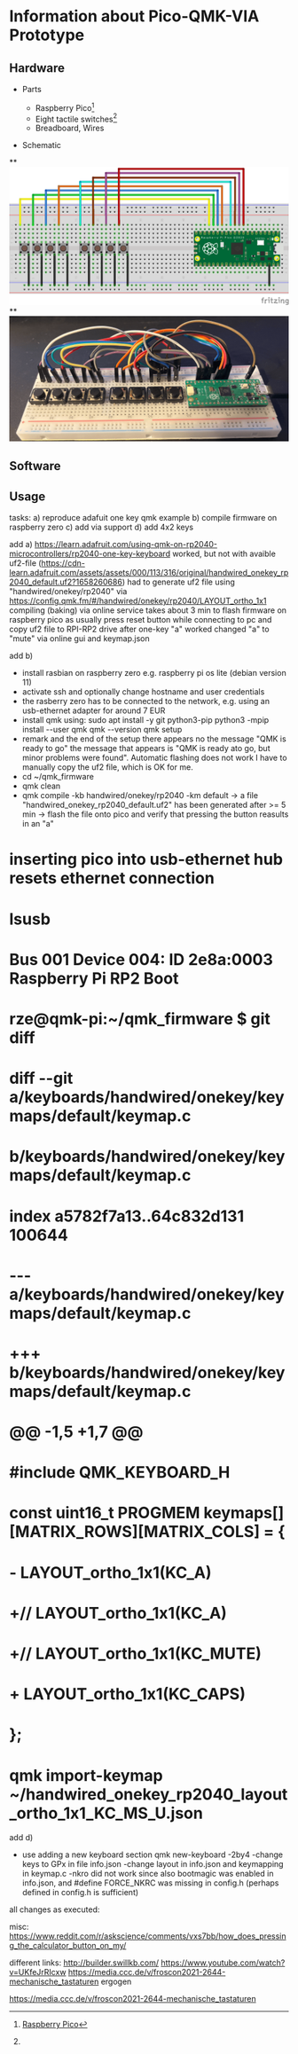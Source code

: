 # Information about Pico-QMK-VIA Prototype

## Hardware

* Parts
  * Raspberry Pico[^1]
  * Eight tactile switches[^2]
  * Breadboard, Wires

* Schematic

 ** ![schematic](images/schematic.png)
 ** ![breadboard](images/breadboard.png)

## Software

## Usage


[^1]: [Raspberry Pico](dsfsdf)
[^2]: 

tasks:
a) reproduce adafuit one key qmk example
b) compile firmware on raspberry zero
c) add via support
d) add 4x2 keys

add a)
https://learn.adafruit.com/using-qmk-on-rp2040-microcontrollers/rp2040-one-key-keyboard
worked, but not with avaible uf2-file (https://cdn-learn.adafruit.com/assets/assets/000/113/316/original/handwired_onekey_rp2040_default.uf2?1658260686)
had to generate uf2 file using "handwired/onekey/rp2040" via https://config.qmk.fm/#/handwired/onekey/rp2040/LAYOUT_ortho_1x1
compiling (baking) via online service takes about 3 min
to flash firmware on raspberry pico as usually press reset button while
connecting to pc and copy uf2 file to RPI-RP2 drive
after one-key "a" worked changed "a" to "mute" via online gui and keymap.json

add b)
- install rasbian on raspberry zero e.g. raspberry pi os lite (debian version 11)
- activate ssh and optionally change hostname and user credentials
- the rasberry zero has to be connected to the network, e.g. using an
  usb-ethernet adapter for around 7 EUR
- install qmk using:
sudo apt install -y git python3-pip
python3 -mpip install --user qmk
qmk --version
qmk setup
- remark and the end of the setup there appears no the message "QMK is ready
  to go" the message that appears is "QMK is ready ato go, but minor problems
were found". Automatic flashing does not work I have to manually copy the uf2
file, which is OK for me.  
- cd ~/qmk_firmware
- qmk clean
- qmk compile -kb handwired/onekey/rp2040 -km default
-> a file "handwired_onekey_rp2040_default.uf2" has been generated after >= 5 min
-> flash the file onto pico and verify that pressing the button reasults in an "a" 
# inserting pico into usb-ethernet hub resets ethernet connection
# lsusb
# Bus 001 Device 004: ID 2e8a:0003 Raspberry Pi RP2 Boot
# rze@qmk-pi:~/qmk_firmware $ git diff
# diff --git a/keyboards/handwired/onekey/keymaps/default/keymap.c
# b/keyboards/handwired/onekey/keymaps/default/keymap.c
# index a5782f7a13..64c832d131 100644
# --- a/keyboards/handwired/onekey/keymaps/default/keymap.c
# +++ b/keyboards/handwired/onekey/keymaps/default/keymap.c
# @@ -1,5 +1,7 @@
#  #include QMK_KEYBOARD_H
# 
#  const uint16_t PROGMEM keymaps[][MATRIX_ROWS][MATRIX_COLS] = {
# -    LAYOUT_ortho_1x1(KC_A)
# +//    LAYOUT_ortho_1x1(KC_A)
# +//    LAYOUT_ortho_1x1(KC_MUTE)
# +    LAYOUT_ortho_1x1(KC_CAPS)
#  };
# qmk import-keymap ~/handwired_onekey_rp2040_layout_ortho_1x1_KC_MS_U.json

add d)
- use adding a new keyboard section
qmk new-keyboard
-2by4
-change keys to GPx in file info.json
-change layout in info.json and keymapping in keymap.c
-nkro did not work since also bootmagic was enabled in info.json, and #define FORCE_NKRC was missing in config.h (perhaps defined in config.h is sufficient)


all changes as executed:
>

misc:
https://www.reddit.com/r/askscience/comments/vxs7bb/how_does_pressing_the_calculator_button_on_my/



different links:
http://builder.swillkb.com/
https://www.youtube.com/watch?v=UKfeJrRIcxw
https://media.ccc.de/v/froscon2021-2644-mechanische_tastaturen
ergogen

https://media.ccc.de/v/froscon2021-2644-mechanische_tastaturen

<!--
compress files e.g. https://www.iloveimg.com
-->
